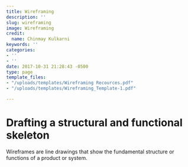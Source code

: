 ```yaml
---
title: Wireframing
description: ''
slug: wireframing
image: Wireframing
credit:
  name: Chinmay Kulkarni
keywords: ''
categories:
- ''
- ''
date: 2017-10-31 21:28:43 -0500
type: page
template_files:
- "/uploads/templates/Wireframing Recources.pdf"
- "/uploads/templates/Wireframing_Template-1.pdf"

---
```

# Drafting a structural and functional skeleton

Wireframes are line drawings that show the fundamental structure or functions of a product or system.

